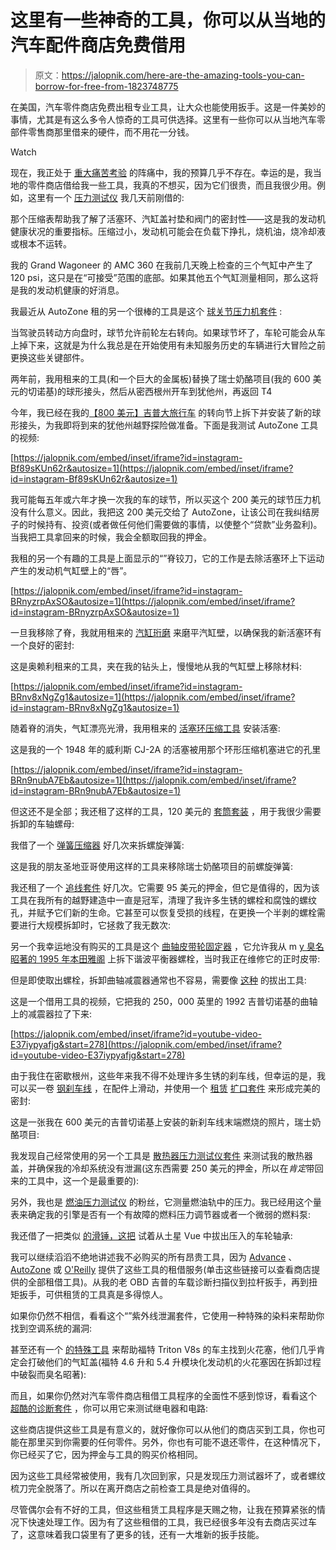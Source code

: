 # 这里有一些神奇的工具，你可以从当地的汽车配件商店免费借用

> 原文：<https://jalopnik.com/here-are-the-amazing-tools-you-can-borrow-for-free-from-1823748775>

在美国，汽车零件商店免费出租专业工具，让大众也能使用扳手。这是一件美妙的事情，尤其是有这么多令人惊奇的工具可供选择。这里有一些你可以从当地汽车零部件零售商那里借来的硬件，而不用花一分钱。

Watch

现在，我正处于 [重大痛苦考验](https://jalopnik.com/tag/project-redwood) 的阵痛中，我的预算几乎不存在。幸运的是，我当地的零件商店借给我一些工具，我真的不想买，因为它们很贵，而且我很少用。例如，这里有一个 [压力测试仪](https://www.autozone.com/loan-a-tools/compression-tester-gauge/oem-compression-tester-gauge-set/424906_0_0) 我几天前刚借的:

那个压缩表帮助我了解了活塞环、汽缸盖衬垫和阀门的密封性——这是我的发动机健康状况的重要指标。压缩过小，发动机可能会在负载下挣扎，烧机油，烧冷却液或根本不运转。

我的 Grand Wagoneer 的 AMC 360 在我前几天晚上检查的三个气缸中产生了 120 psi，这只是在“可接受”范围的底部。如果其他五个气缸测量相同，那么这将是我的发动机健康的好消息。

我最近从 AutoZone 租的另一个很棒的工具是这个 [球关节压力机套件](https://www.autozone.com/loan-a-tools/ball-joint-adapter-set/powerbuilt-23-pcs-ball-joint-u-joint-press-set/449947_0_0) :

当驾驶员转动方向盘时，球节允许前轮左右转向。如果球节坏了，车轮可能会从车上掉下来，这就是为什么我总是在开始使用有未知服务历史的车辆进行大冒险之前更换这些关键部件。

两年前，我用租来的工具(和一个巨大的金属板)替换了瑞士奶酪项目(我的 600 美元的切诺基)的球形接头，然后从密西根州开车到犹他州，再返回 T4

今年，我已经在我的[【800 美元】吉普大旅行车](https://jalopnik.com/tag/project-redwood) 的转向节上拆下并安装了新的球形接头，为我即将到来的犹他州越野探险做准备。下面是我测试 AutoZone 工具的视频:

 [https://jalopnik.com/embed/inset/iframe?id=instagram-Bf89sKUn62r&autosize=1](https://jalopnik.com/embed/inset/iframe?id=instagram-Bf89sKUn62r&autosize=1) 

我可能每五年或六年才换一次我的车的球节，所以买这个 200 美元的球节压力机没有什么意义。因此，我把这 200 美元交给了 AutoZone，让该公司在我纠结房子的时候持有、投资(或者做任何他们需要做的事情，以使整个“贷款”业务盈利)。当我把工具拿回来的时候，我会全额取回我的押金。

我租的另一个有趣的工具是上面显示的“”脊铰刀，它的工作是去除活塞环上下运动产生的发动机气缸壁上的“唇”。

 [https://jalopnik.com/embed/inset/iframe?id=instagram-BRnyzrpAxSO&autosize=1](https://jalopnik.com/embed/inset/iframe?id=instagram-BRnyzrpAxSO&autosize=1) 

一旦我移除了脊，我就用租来的 [汽缸珩磨](https://www.oreillyauto.com/detail/rental-tools-evertough-4771/tools---equipment-16488/tools-17919/rental-tools-16837/rental-tools--engine---clutch-19166/engine-cylinder-hone-deglazer/67055/4700267) 来磨平汽缸壁，以确保我的新活塞环有一个良好的密封:

这是奥赖利租来的工具，夹在我的钻头上，慢慢地从我的气缸壁上移除材料:

 [https://jalopnik.com/embed/inset/iframe?id=instagram-BRnv8xNgZg1&autosize=1](https://jalopnik.com/embed/inset/iframe?id=instagram-BRnv8xNgZg1&autosize=1) 

随着脊的消失，气缸漂亮光滑，我用租来的 [活塞环压缩工具](https://www.oreillyauto.com/detail/rental-tools-evertough-4771/tools---equipment-16488/tools-17919/rental-tools-16837/rental-tools--engine---clutch-19166/piston-ring-compressor/67056/4700268) 安装活塞:

这是我的一个 1948 年的威利斯 CJ-2A 的活塞被用那个环形压缩机塞进它的孔里

 [https://jalopnik.com/embed/inset/iframe?id=instagram-BRn9nubA7Eb&autosize=1](https://jalopnik.com/embed/inset/iframe?id=instagram-BRn9nubA7Eb&autosize=1) 

但这还不是全部；我还租了这样的工具，120 美元的 [套筒套装](https://www.oreillyauto.com/detail/evertough-4771/tools---equipment-16488/tools-17919/rental-tools-16837/rental-tools--brake--tire---wheel-19164/rental-tools-evertough-axle-nut-socket-set/67068/4700278/1986/jeep/grand-wagoneer) ，用于我很少需要拆卸的车轴螺母:

我借了一个 [弹簧压缩器](https://www.autozone.com/loan-a-tools/strut-spring-compressor/oem-strut-spring-compressor-macpherson-strut/555557_0_0) 好几次来拆螺旋弹簧:

这是我的朋友圣地亚哥使用这样的工具来移除瑞士奶酪项目的前螺旋弹簧:

我还租了一个 [追线套件](https://www.oreillyauto.com/detail/rental-tools-evertough-4771/tools---equipment-16488/tools-17919/rental-tools-16837/rental-tools--engine---clutch-19166/thread-restoring-file-tap-and-die-kit/67080/4700281) 好几次。它需要 95 美元的押金，但它是值得的，因为该工具在我所有的越野建造中一直是冠军，清理了我许多生锈的螺栓和腐蚀的螺纹孔，并赋予它们新的生命。它甚至可以恢复受损的线程，在更换一个半剥的螺栓需要进行大规模拆卸时，它拯救了我无数次:

另一个我幸运地没有购买的工具是这个 [曲轴皮带轮固定器](https://www.oreillyauto.com/detail/rental-tools-evertough-4771/tools---equipment-16488/tools-17919/rental-tools-16837/rental-tools--engine---clutch-19166/crank-puller-holder/67101/4700296) ，它允许我从 m [y 臭名昭著的 1995 年本田雅阁](https://jalopnik.com/my-shitty-honda-is-making-me-lose-my-mind-1782135726#_ga=2.121947724.694552005.1517817276-1700804931.1493168948) 上拆下谐波平衡器螺栓，当时我正在维修它的正时皮带:

但是即使取出螺栓，拆卸曲轴减震器通常也不容易，需要像 [这种](https://www.oreillyauto.com/detail/evertough-4771/tools---equipment-16488/tools-17919/rental-tools-16837/rental-tools--engine---clutch-19166/rental-tools-evertough-harmonic-balancer-puller-kit/67007/4700233/1986/jeep/grand-wagoneer) 的拔出工具:

这是一个借用工具的视频，它把我的 250，000 英里的 1992 吉普切诺基的曲轴上的减震器拉了下来:

 [https://jalopnik.com/embed/inset/iframe?id=youtube-video-E37iypyafjg&start=278](https://jalopnik.com/embed/inset/iframe?id=youtube-video-E37iypyafjg&start=278) 

由于我住在密歇根州，这些年来我不得不处理许多生锈的刹车线，但幸运的是，我可以买一卷 [钢刹车线](https://www.oreillyauto.com/detail/rhinohide-3480/brake-systems-16456/brake-hydraulics-16513/brake-lines---domestic-18110/edelmann-rhinohide-steel-1-4-inch-brake-line-coil/3400pvf/4291150/1986/jeep/grand-wagoneer) ，在配件上滑动，并使用一个 [租赁](https://www.oreillyauto.com/detail/rental-tools-evertough-4771/tools---equipment-16488/tools-17919/rental-tools-16837/rental-tools--tubing-19170/double-flaring-tool-kit/67001/4700227) [扩口套件](https://www.oreillyauto.com/detail/rental-tools-evertough-4771/tools---equipment-16488/tools-17919/rental-tools-16837/rental-tools--tubing-19170/double-flaring-tool-kit/67001/4700227) 来形成完美的密封:

这是一张我在 600 美元的吉普切诺基上安装的新刹车线末端燃烧的照片，瑞士奶酪项目:

我发现自己经常使用的另一个工具是 [散热器压力测试仪套件](https://www.autozone.com/loan-a-tools/pressure-tester-adapters/powerbuilt-cooling-system-pressure/449951_0_0) 来测试我的散热器盖，并确保我的冷却系统没有泄漏(这东西需要 250 美元的押金，所以在*肯定*带回来的工具中，这一个是最重要的):

另外，我也是 [燃油压力测试仪](https://www.oreillyauto.com/detail/evertough-4771/tools---equipment-16488/tools-17919/rental-tools-16837/rental-tools--engine---clutch-19166/rental-tools-evertough-fuel-pressure-test-kit/67091/4700287/1986/jeep/grand-wagoneer) 的粉丝，它测量燃油轨中的压力。我已经用这个量表来确定我的引擎是否有一个有故障的燃料压力调节器或者一个微弱的燃料泵:

我还借了一把类似 [的滑锤，这把](https://shop.advanceautoparts.com/p/powerbuilt-tools-master-axle-puller-set-21-piece-648611/9150011-P?searchTerm=9150016+OR+9150017+OR+9150001+OR+9150011+OR+9150015+OR+9150008+OR+9150006+OR+9150043&showTitle=no) 试着从土星 Vue 中拔出压入的车轮轴承:

我可以继续滔滔不绝地讲述我不必购买的所有昂贵工具，因为 [Advance](https://shop.advanceautoparts.com/o/loaner-tools) 、 [AutoZone](https://www.autozone.com/tools-and-equipment/loan-a-tools) 或 [O'Reilly](https://www.oreillyauto.com/shop/tools---equipment-16488/tools-17919/rental-tools-16837/1986/jeep/grand-wagoneer) 提供了这些工具的租借服务(单击这些链接可以查看商店提供的全部租借工具)。从我的老 OBD 吉普的车载诊断扫描仪到拉杆扳手，再到扭矩扳手，可供租赁的工具真是多得惊人。

如果你仍然不相信，看看这个“”紫外线泄漏套件，它使用一种特殊的染料来帮助你找到空调系统的漏洞:

甚至还有一个 [的特殊工具](https://www.autozone.com/loan-a-tools/spark-plug-porcelain-electrode-removal-set/oem-ford-triton-spark-plug-porcelain-extractor-master-set/409619_0_0) 来帮助福特 Triton V8s 的车主找到火花塞，他们几乎肯定会打破他们的气缸盖(福特 4.6 升和 5.4 升模块化发动机的火花塞因在拆卸过程中破裂而臭名昭著):

而且，如果你仍然对汽车零件商店租借工具程序的全面性不感到惊讶，看看这个 [超酷的诊断套件](https://www.oreillyauto.com/detail/evertough-4771/tools---equipment-16488/tools-17919/rental-tools-16837/rental-tools--electrical---diagnostic-19165/rental-tools-evertough-circuit-tester-not-stocked-in-all-stores/67354/5632407/1986/jeep/grand-wagoneer) ，你可以用它来测试继电器和电路:

这些商店提供这些工具是有意义的，就好像你可以从他们的商店买到工具，你也可能在那里买到你需要的任何零件。另外，你也有可能不退还零件，在这种情况下，你已经买了它，因为押金与工具的购买价格相同。

因为这些工具经常被使用，我有几次回到家，只是发现压力测试器坏了，或者螺纹梳刀完全脱落了。所以在离开商店之前检查工具是绝对值得的。

尽管偶尔会有不好的工具，但这些租赁工具程序是天赐之物，让我在预算紧张的情况下快速处理工作。因为有了这些租借的工具，我已经很多年没有去商店买过车了，这意味着我口袋里有了更多的钱，还有一大堆新的扳手技能。